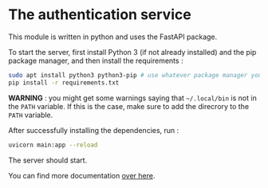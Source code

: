 # The authentication service

This module is written in python and uses the FastAPI package.

To start the server, first install Python 3 (if not already installed) and the
pip package manager, and then install the requirements :

```bash
sudo apt install python3 python3-pip # use whatever package manager your distribution provides
pip install -r requirements.txt
```

**WARNING** : you might get some warnings saying that `~/.local/bin` is not in
the `PATH` variable. If this is the case, make sure to add the direcrory to the
`PATH` variable.

After successfully installing the dependencies, run :

```bash
uvicorn main:app --reload
```

The server should start.

You can find more documentation [over here](https://fastapi.tiangolo.com/tutorial/).
